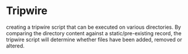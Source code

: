 # Tripwire
creating a tripwire script that can be executed on various directories. By comparing the directory content against a static/pre-existing record, the tripwire script will determine whether files have been added, removed or altered.
